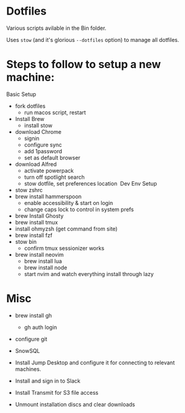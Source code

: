 # Dotfiles

Various scripts avilable in the Bin folder.

Uses `stow` (and it's glorious `--dotfiles` option) to manage all dotfiles.

# Steps to follow to setup a new machine:

Basic Setup
- fork dotfiles 
    - run macos script, restart
- Install Brew
    - install stow
- download Chrome
    - signin
    - configure sync 
    - add 1password
    - set as default browser
- download Alfred
    - activate powerpack
    - turn off spotlight search
    - stow dotfile, set preferences location 
Dev Env Setup
- stow zshrc
- brew install hammerspoon
    - enable accessibility & start on login
    - change caps lock to control in system prefs
- brew Install Ghosty
- brew install tmux
- install ohmyzsh (get command from site)
- brew install fzf
- stow bin 
    - confirm tmux sessionizer works
- brew install neovim
    - brew install lua
    - brew install node
    - start nvim and watch everything install through lazy

# Misc
- brew install gh
    - gh auth login
- configure git
- SnowSQL
- Install Jump Desktop and configure it for connecting to relevant machines.
- Install and sign in to Slack
- Install Transmit for S3 file access


- Unmount installation discs and clear downloads
